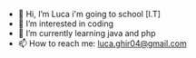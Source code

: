 - 👋 Hi, I’m Luca i'm going to school [I.T]
- 👀 I’m interested in coding
- 🌱 I’m currently learning java and php
- 📫 How to reach me: luca.ghir04@gmail.com

<!---
Dom64bit/Dom64bit is a ✨ special ✨ repository because its `README.md` (this file) appears on your GitHub profile.
You can click the Preview link to take a look at your changes.
--->
